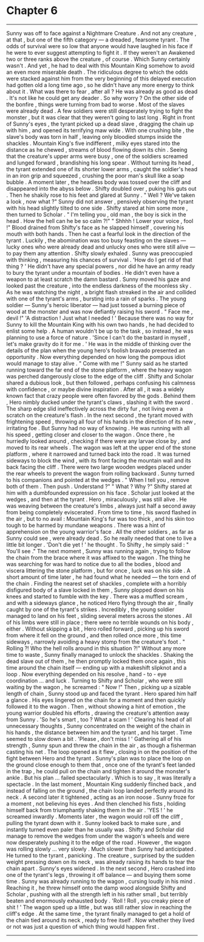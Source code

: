 
# Chapter 6


---

Sunny was off to face against a Nightmare Creature . And not any creature , at that , but one of the fifth category — a dreaded , fearsome tyrant . The odds of survival were so low that anyone would have laughed in his face if he were to ever suggest attempting to fight it . If they weren't an Awakened two or three ranks above the creature , of course .
Which Sunny certainly wasn't .
And yet , he had to deal with this Mountain King somehow to avoid an even more miserable death . The ridiculous degree to which the odds were stacked against him from the very beginning of this delayed execution had gotten old a long time ago , so he didn't have any more energy to think about it . What was there to fear , after all ? He was already as good as dead . It's not like he could get any deader .
So why worry ?
On the other side of the bonfire , things were turning from bad to worse . Most of the slaves were already dead . A few soldiers were still desperately trying to fight the monster , but it was clear that they weren't going to last long . Right in front of Sunny's eyes , the tyrant picked up a dead slave , dragging the chain up with him , and opened its terrifying maw wide . With one crushing bite , the slave's body was torn in half , leaving only bloodied stumps inside the shackles .
Mountain King's five indifferent , milky eyes stared into the distance as he chewed , streams of blood flowing down its chin .
Seeing that the creature's upper arms were busy , one of the soldiers screamed and lunged forward , brandishing his long spear . Without turning its head , the tyrant extended one of its shorter lower arms , caught the soldier's head in an iron grip and squeezed , crushing the poor man's skull like a soap bubble . A moment later , the headless body was tossed over the cliff and disappeared into the abyss below .
Shifty doubled over , puking his guts out . Then he shakily rose to his feet and glared at Sunny .
" Well ? We've taken a look , now what ?"
Sunny did not answer , pensively observing the tyrant with his head slightly tilted to one side . Shifty stared at him some more , then turned to Scholar .
" I'm telling you , old man , the boy is sick in the head . How the hell can he be so calm ?!"
" Shhhh ! Lower your voice , fool !"
Blood drained from Shifty's face as he slapped himself , covering his mouth with both hands . Then he cast a fearful look in the direction of the tyrant .
Luckily , the abomination was too busy feasting on the slaves — lucky ones who were already dead and unlucky ones who were still alive — to pay them any attention . Shifty slowly exhaled .
Sunny was preoccupied with thinking , measuring his chances of survival .
'How do I get rid of that thing ? '
He didn't have any special powers , nor did he have an army ready to bury the tyrant under a mountain of bodies . He didn't even have a weapon to at least scratch the damn bastard .
Sunny moved his gaze and looked past the creature , into the endless darkness of the moonless sky . As he was watching the night , a bright flash streaked in the air and collided with one of the tyrant's arms , bursting into a rain of sparks . The young soldier — Sunny's heroic liberator — had just tossed a burning piece of wood at the monster and was now defiantly raising his sword .
" Face me , devil !"
'A distraction ! Just what I needed ! '
Because there was no way for Sunny to kill the Mountain King with his own two hands , he had decided to enlist some help . A human wouldn't be up to the task , so instead , he was planning to use a force of nature .
'Since I can't do the bastard in myself , let's make gravity do it for me . '
He was in the middle of thinking over the details of the plan when the young hero's foolish bravado presented an opportunity . Now everything depended on how long the pompous idiot would manage to stay alive .
" Come with me !" Sunny said as he started running toward the far end of the stone platform , where the heavy wagon was perched dangerously close to the edge of the cliff .
Shifty and Scholar shared a dubious look , but then followed , perhaps confusing his calmness with confidence , or maybe divine inspiration . After all , it was a widely known fact that crazy people were often favored by the gods .
Behind them , Hero nimbly ducked under the tyrant's claws , slashing it with the sword . The sharp edge slid ineffectively across the dirty fur , not living even a scratch on the creature's flash . In the next second , the tyrant moved with frightening speed , throwing all four of his hands in the direction of its new , irritating foe .
But Sunny had no way of knowing . He was running with all his speed , getting closer and closer to the wagon . Once there , he hurriedly looked around , checking if there were any larvae close by , and moved to its rear wheels .
The wagon was left at the upper end of the stone platform , where it narrowed and turned back into the road . It was turned sideways to block the wind , with its front facing the mountain wall and its back facing the cliff . There were two large wooden wedges placed under the rear wheels to prevent the wagon from rolling backward . Sunny turned to his companions and pointed at the wedges .
" When I tell you , remove both of them . Then push . Understand ?"
" What ? Why ?"
Shifty stared at him with a dumbfounded expression on his face . Scholar just looked at the wedges , and then at the tyrant .
Hero , miraculously , was still alive . He was weaving between the creature's limbs , always just half a second away from being completely eviscerated . From time to time , his sword flashed in the air , but to no avail : Mountain King's fur was too thick , and his skin too tough to be harmed by mundane weapons . There was a hint of apprehension on the young warrior's face .
All the other soldiers , as far as Sunny could see , were already dead . So he really needed that one to live a little bit longer .
'Don't die yet ! ' he thought .
To Shifty , he simply said :
" You'll see ."
The next moment , Sunny was running again , trying to follow the chain from the brace where it was affixed to the wagon . The thing he was searching for was hard to notice due to all the bodies , blood and viscera littering the stone platform , but for once , luck was on his side . A short amount of time later , he had found what he needed — the torn end of the chain .
Finding the nearest set of shackles , complete with a horribly disfigured body of a slave locked in them , Sunny plopped down on his knees and started to fumble with the key .
There was a muffled scream , and with a sideways glance , he noticed Hero flying through the air , finally caught by one of the tyrant's strikes . Incredibly , the young soldier managed to land on his feet , sliding several meters across the stones . All of his limbs were still in place ; there were no terrible wounds on his body , either . Without skipping a bit , Hero rolled forward , picking up his sword from where it fell on the ground , and then rolled once more , this time sideways , narrowly avoiding a heavy stomp from the creature's foot .
" Rolling ?! Who the hell rolls around in this situation ?!"
Without any more time to waste , Sunny finally managed to unlock the shackles . Shaking the dead slave out of them , he then promptly locked them once again , this time around the chain itself — ending up with a makeshift slipknot and a loop .
Now everything depended on his resolve , hand - to - eye coordination … and luck .
Turning to Shifty and Scholar , who were still waiting by the wagon , he screamed :
" Now !"
Then , picking up a sizable length of chain , Sunny stood up and faced the tyrant .
Hero spared him half a glance . His eyes lingered on the chain for a moment and then quickly followed it to the wagon . Then , without showing a hint of emotion , the young warrior doubled his efforts , drawing the creature's attention away from Sunny .
'So he's smart , too ? What a scam ! '
Clearing his head of all unnecessary thoughts , Sunny concentrated on the weight of the chain in his hands , the distance between him and the tyrant , and his target .
Time seemed to slow down a bit .
'Please , don't miss ! '
Gathering all of his strength , Sunny spun and threw the chain in the air , as though a fisherman casting his net . The loop opened as it flew , closing in on the position of the fight between Hero and the tyrant .
Sunny's plan was to place the loop on the ground close enough to them that , once one of the tyrant's feet landed in the trap , he could pull on the chain and tighten it around the monster's ankle .
But his plan … failed spectacularly .
Which is to say , it was literally a spectacle .
In the last moment , Mountain King suddenly flinched back , and instead of falling on the ground , the chain loop landed perfectly around its neck . A second later it tightened , acting as an iron noose .
Sunny froze for a moment , not believing his eyes . And then clenched his fists , holding himself back from triumphantly shaking them in the air .
'YES ! ' he screamed inwardly .
Moments later , the wagon would roll off the cliff , pulling the tyrant down with it . Sunny looked back to make sure , and instantly turned even paler than he usually was .
Shifty and Scholar did manage to remove the wedges from under the wagon's wheels and were now desperately pushing it to the edge of the road . However , the wagon was rolling slowly … very slowly . Much slower than Sunny had anticipated .
He turned to the tyrant , panicking . The creature , surprised by the sudden weight pressing down on its neck , was already raising its hands to tear the chain apart .
Sunny's eyes widened .
In the next second , Hero crashed into one of the tyrant's legs , throwing it off balance — and buying them some time . Sunny was already running to the wagon , cursing loudly in his mind . Reaching it , he threw himself onto the damp wood alongside Shifty and Scholar , pushing with all the strength left in his rather small , but terribly beaten and enormously exhausted body .
'Roll ! Roll , you creaky piece of shit ! '
The wagon sped up a little , but was still rather slow in reaching the cliff's edge .
At the same time , the tyrant finally managed to get a hold of the chain tied around its neck , ready to free itself .
Now whether they lived or not was just a question of which thing would happen first .

---


